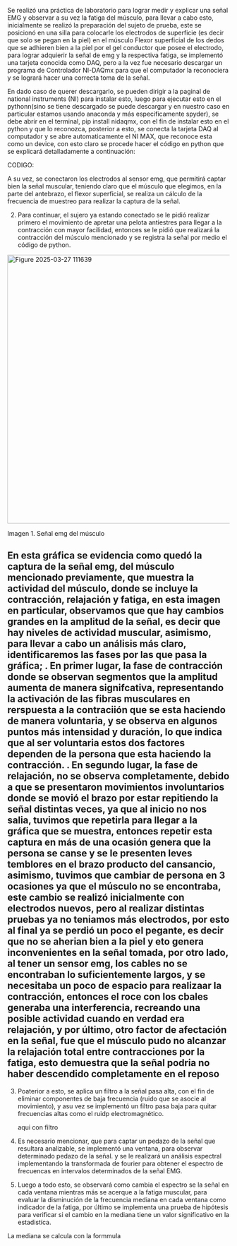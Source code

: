 Se realizó una práctica de laboratorio para lograr medir y explicar una señal EMG y observar a su vez la fatiga del músculo, para llevar a cabo esto, inicialmente se realizó la preparación del sujeto de prueba, este se posicionó en una silla para colocarle los electrodos de superficie (es decir que solo se pegan en la piel) en el músculo  Flexor superficial de los dedos que se adhieren bien a la piel por el gel conductor que posee el electrodo, para lograr adquierir la señal de emg y la respectiva fatiga,  se implementó una tarjeta conocida como DAQ, pero a la vez fue necesario descargar un programa de Controlador NI-DAQmx para que el computador la reconociera y se logrará hacer una correcta toma de la señal.

En dado caso de querer descargarlo, se pueden dirigir a la paginal de national instruments (NI) para instalar esto, luego para ejecutar esto en el pythonn(sino se tiene descargado se puede descargar y en nuestro caso en particular estamos usando anaconda y más especificamente spyder), se debe abrir en el terminal, pip install nidaqmx, con el fin de instalar esto en el python y que lo reconozca, posterior a esto, se conecta la tarjeta DAQ al computador y se abre automaticamente el NI MAX, que reconoce esta como un device, con esto claro se procede hacer el código en python que se explicará detalladamente a continuación:




CODIGO:




A su vez, se conectaron los electrodos al sensor emg, que permitirá captar bien la señal muscular, teniendo claro que el músculo que elegimos, en la parte del antebrazo, el flexor superficial, se realiza un cálculo de la frecuencia de muestreo para realizar la captura de la señal.

2. Para continuar, el sujero ya estando conectado se le pidió realizar primero el movimiento de apretar una pelota antiestres para llegar a la contracción con mayor facilidad, entonces se le pidió que realizará la contracción del músculo mencionado y se registra la señal por medio el código de python.


<img width="609" alt="Figure 2025-03-27 111639" src="https://github.com/user-attachments/assets/b6fc20c2-1ca5-49aa-bca3-ce419dd2c262" />

Imagen 1. Señal emg del músculo

En esta gráfica se evidencia como quedó la captura de la señal emg, del músculo mencionado previamente, que muestra  la actividad del músculo, donde se incluye la contracción, relajación y fatiga,  en esta imagen en particular, observamos que que hay cambios grandes en la amplitud de la señal, es decir que hay niveles de actividad muscular, asimismo, para llevar a cabo un análisis más claro, identificaremos las fases por las que pasa la gráfica;
 . En primer lugar, la fase de contracción donde se observan segmentos que la amplitud aumenta de manera signifcativa, representando la activación de las fibras musculares en rerspuesta a la contraciión que se esta haciendo de manera voluntaria, y se observa en algunos puntos más intensidad y duración, lo que indica que al ser voluntaria estos dos factores dependen de la persona que esta haciendo la contracción.
 . En segundo lugar, la fase de relajación, no se observa completamente, debido a que se presentaron movimientos involuntarios donde se movió el brazo por estar repitiendo la señal distintas veces, ya que al inicio no nos salia, tuvimos que repetirla para llegar a la gráfica que se muestra, entonces repetir esta captura en más de una ocasión genera que la persona se canse y se le presenten leves temblores en el brazo producto del cansancio, asimismo, tuvimos que cambiar de persona en 3 ocasiones ya que el músculo no se encontraba, este cambio se realizó inicialmente con electrodos nuevos, pero al realizar distintas pruebas ya no teniamos más electrodos, por esto al final ya se perdió un poco el pegante, es decir que no se aherian bien a la piel y eto genera inconvenientes en la señal tomada, por otro lado, al tener un sensor emg, los cables no se encontraban lo suficientemente largos, y se necesitaba un poco de espacio para realizaar la contracción, entonces el roce con los cbales generaba una interferencia, recreando una posible actividad cuando en verdad era relajación, y por último, otro factor de afectación en la señal, fue que el músculo pudo no alcanzar la relajación total entre contracciones por la fatiga, esto demuestra que la señal podria no haber descendido completamente en el reposo 
 - 

 


3. Poaterior a esto, se aplica un filtro a la señal pasa alta, con el fin de eliminar componentes de baja frecuencia (ruido que se asocie al movimiento), y asu vez se implementó un filtro pasa baja para quitar frecuencias altas como el ruidp electromagnético.



   aqui con filtro
4. Es necesario mencionar, que para captar un pedazo de la señal que resultara analizable, se implementó una ventana, para observar determinado pedazo de la señal. y se le realizará un análisis espectral implementando la transformada de fourier para obtener el espectro de frecuencas en intervalos determinados de la señal EMG.




5. Luego a todo esto, se observará como cambia el espectro se la señal en cada ventana mientras más se acerque  a la fatiga muscular, para evaluar la disminución de la frecuencia mediana en cada ventana como indicador de la fatiga, por último se implementa una prueba de hipótesis para verificar si el cambio en la mediana tiene un valor significativo en la estadistíca.



La mediana se calcula con la formmula








